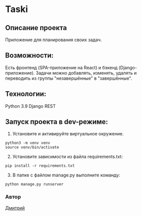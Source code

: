 # Taski 

## Описание проекта 

Приложение для планирования своих задач.
 
## Возможности: 
 
Есть фронтенд (SPA-приложение на React) и бэкенд (Django-приложение).
Задачи можно добавлять, изменять, удалять и переводить из группы "незавершённые" в "завершённые".

## Технологии:
Python 3.9
Django REST

## Запуск проекта в dev-режиме:

1. Установите и активируйте виртуальное окружение.
```
python3 -m venv venv
source venv/bin/activate
```
2. Установите зависимости из файла requirements.txt:
```
pip install -r requirements.txt
```
3. В папке с файлом manage.py выполните команду:
```
python manage.py runserver
```
### Автор 
[Дмитрий](https://github.com/vhg860)
